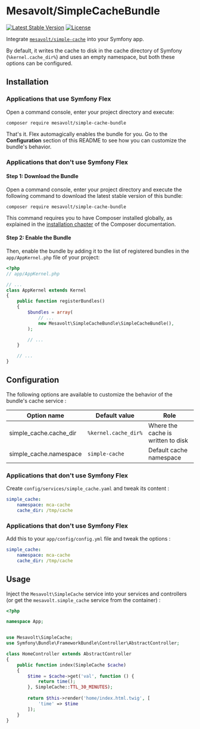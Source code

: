 # Mesavolt/SimpleCacheBundle



[![Latest Stable Version](https://poser.pugx.org/mesavolt/simple-cache-bundle/v/stable)](https://packagist.org/packages/mesavolt/simple-cache-bundle)
[![License](https://poser.pugx.org/mesavolt/simple-cache-bundle/license)](https://packagist.org/packages/mesavolt/simple-cache-bundle)


Integrate [`mesavolt/simple-cache`](https://packagist.org/packages/mesavolt/simple-cache)
into your Symfony app.

By default, it writes the cache to disk in the cache directory of Symfony (`%kernel.cache_dir%`)
and uses an empty namespace, but both these options can be configured.

## Installation

### Applications that use Symfony Flex

Open a command console, enter your project directory and execute:

```console
composer require mesavolt/simple-cache-bundle
```

That's it. Flex automagically enables the bundle for you. Go to the **Configuration**
section of this README to see how you can customize the bundle's behavior.

### Applications that don't use Symfony Flex

#### Step 1: Download the Bundle

Open a command console, enter your project directory and execute the
following command to download the latest stable version of this bundle:

```console
composer require mesavolt/simple-cache-bundle
```

This command requires you to have Composer installed globally, as explained
in the [installation chapter](https://getcomposer.org/doc/00-intro.md)
of the Composer documentation.

#### Step 2: Enable the Bundle

Then, enable the bundle by adding it to the list of registered bundles
in the `app/AppKernel.php` file of your project:

```php
<?php
// app/AppKernel.php

// ...
class AppKernel extends Kernel
{
    public function registerBundles()
    {
        $bundles = array(
            // ...
            new Mesavolt\SimpleCacheBundle\SimpleCacheBundle(),
        );

        // ...
    }

    // ...
}
```

## Configuration

The following options are available to customize the behavior of the bundle's cache service :

| Option name            | Default value        | Role                               |
| ---------------------- | -------------------- | -----------------------------------|
| simple_cache.cache_dir | `%kernel.cache_dir%` | Where the cache is written to disk |
| simple_cache.namespace | `simple-cache`       | Default cache namespace            |


### Applications that don't use Symfony Flex

Create `config/services/simple_cache.yaml` and tweak its content : 

```yaml
simple_cache:
    namespace: mca-cache
    cache_dir: /tmp/cache

```

### Applications that don't use Symfony Flex

Add this to your `app/config/config.yml` file and tweak the options :

```yaml
simple_cache:
    namespace: mca-cache
    cache_dir: /tmp/cache
```


## Usage

Inject the `Mesavolt\SimpleCache` service into your services and controllers
(or get the `mesavolt.simple_cache` service from the container) :

```php
<?php

namespace App;


use Mesavolt\SimpleCache;
use Symfony\Bundle\FrameworkBundle\Controller\AbstractController;

class HomeController extends AbstractController
{
    public function index(SimpleCache $cache)
    {
        $time = $cache->get('val', function () {
            return time();
        }, SimpleCache::TTL_30_MINUTES);
        
        return $this->render('home/index.html.twig', [
            'time' => $time
        ]);
    }
}

```
